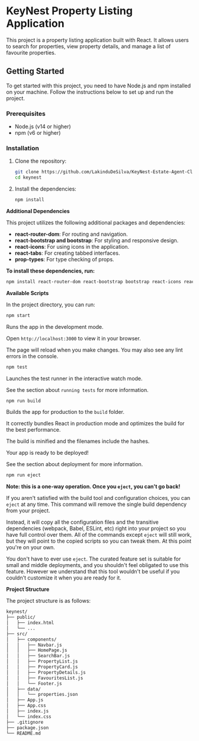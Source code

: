 # KeyNest Property Listing Application

This project is a property listing application built with React. It allows users to search for properties, view property details, and manage a list of favourite properties.

## Getting Started

To get started with this project, you need to have Node.js and npm installed on your machine. Follow the instructions below to set up and run the project.

### Prerequisites

- Node.js (v14 or higher)
- npm (v6 or higher)

### Installation

1. Clone the repository:

   ```sh
   git clone https://github.com/LakinduDeSilva/KeyNest-Estate-Agent-Client-Side-Sever.git
   cd keynest

2. Install the dependencies:

    ```sh
    npm install
    ```

**Additional Dependencies**

This project utilizes the following additional packages and dependencies:

- **react-router-dom**: For routing and navigation.
- **react-bootstrap and bootstrap**: For styling and responsive design.
- **react-icons**: For using icons in the application.
- **react-tabs**: For creating tabbed interfaces.
- **prop-types**: For type checking of props.

**To install these dependencies, run:**

```sh
npm install react-router-dom react-bootstrap bootstrap react-icons react-tabs prop-types
```

**Available Scripts**

In the project directory, you can run:

```sh
npm start
```

Runs the app in the development mode.

Open `http://localhost:3000` to view it in your browser.

The page will reload when you make changes.
You may also see any lint errors in the console.

```sh
npm test
```

Launches the test runner in the interactive watch mode.

See the section about `running tests` for more information.

```sh
npm run build
```

Builds the app for production to the `build` folder.

It correctly bundles React in production mode and optimizes the build for the best performance.

The build is minified and the filenames include the hashes.

Your app is ready to be deployed!


See the section about deployment for more information.

```sh
npm run eject
```

**Note: this is a one-way operation. Once you `eject`, you can't go back!**

If you aren't satisfied with the build tool and configuration choices, you can `eject` at any time. This command will remove the single build dependency from your project.

Instead, it will copy all the configuration files and the transitive dependencies (webpack, Babel, ESLint, etc) right into your project so you have full control over them. All of the commands except `eject` will still work, but they will point to the copied scripts so you can tweak them. At this point you're on your own.

You don't have to ever use `eject`. The curated feature set is suitable for small and middle deployments, and you shouldn't feel obligated to use this feature. However we understand that this tool wouldn't be useful if you couldn't customize it when you are ready for it.

**Project Structure**

The project structure is as follows:

```sh
keynest/
├── public/
│   ├── index.html
│   └── ...
├── src/
│   ├── components/
│   │   ├── Navbar.js
│   │   ├── HomePage.js
│   │   ├── SearchBar.js
│   │   ├── PropertyList.js
│   │   ├── PropertyCard.js
│   │   ├── PropertyDetails.js
│   │   ├── FavouritesList.js
│   │   └── Footer.js
│   ├── data/
│   │   └── properties.json
│   ├── App.js
│   ├── App.css
│   ├── index.js
│   └── index.css
├── .gitignore
├── package.json
└── README.md
```